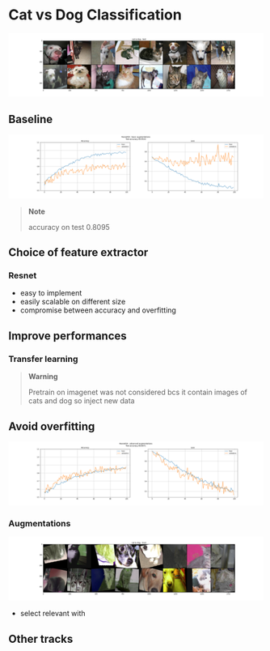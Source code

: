 # Cat vs Dog Classification

![](figures/cat%20%26%20dog%20-%20test.png)

## Baseline

![](figures/Resnet50%20-%20basic%20augmentations.png)
> **Note**
> 
> accuracy on test 0.8095

## Choice of feature extractor

### Resnet
- easy to implement 
- easily scalable on different size
- compromise between accuracy and overfitting

## Improve performances

### Transfer learning
> **Warning**
> 
> Pretrain on imagenet was not considered bcs it contain images of cats and dog so inject new data

## Avoid overfitting

![](figures/Resnet18%20-%20advanced%20augmentations.png)

### Augmentations
![](figures/cat%20%26%20dog%20-%20train.png)
- select relevant with 

## Other tracks
